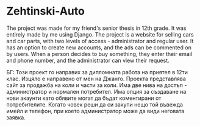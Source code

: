 # Zehtinski-Auto

The project was made for my friend's senior thesis in 12th grade. 
It was entirely made by me using Django.
The project is a website for selling cars and car parts, with two levels of access - administrator and regular user. It has an option to create new accounts, and the ads can be commented on by users. When a person decides to buy something, they enter their email and phone number, and the administrator can view their request.

БГ:
Този проект го направих за дипломната работа на приятел в 12ти клас.
Изцяло е направено от мен на Джанго.
Проекта представлява сайт за продажба на коли и части за коли. Има две нива на достъп - администратор и нормален потребител. Има опция за създаване на нови акаунти като обявите могат да бъдат коментирани от потребителите. Когато човек реши да си закупи нещо той въвежда имейл и телефон, при което администратор може да види неговата заявка.
